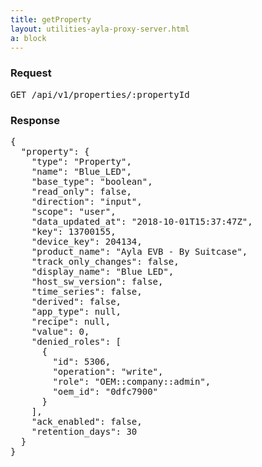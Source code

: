 ```yaml
---
title: getProperty
layout: utilities-ayla-proxy-server.html
a: block
---
```


### Request

<pre>
GET /api/v1/properties/:propertyId
</pre>

### Response

<pre>
{
  "property": {
    "type": "Property",
    "name": "Blue_LED",
    "base_type": "boolean",
    "read_only": false,
    "direction": "input",
    "scope": "user",
    "data_updated_at": "2018-10-01T15:37:47Z",
    "key": 13700155,
    "device_key": 204134,
    "product_name": "Ayla EVB - By Suitcase",
    "track_only_changes": false,
    "display_name": "Blue LED",
    "host_sw_version": false,
    "time_series": false,
    "derived": false,
    "app_type": null,
    "recipe": null,
    "value": 0,
    "denied_roles": [
      {
        "id": 5306,
        "operation": "write",
        "role": "OEM::company::admin",
        "oem_id": "0dfc7900"
      }
    ],
    "ack_enabled": false,
    "retention_days": 30
  }
}
</pre> 

